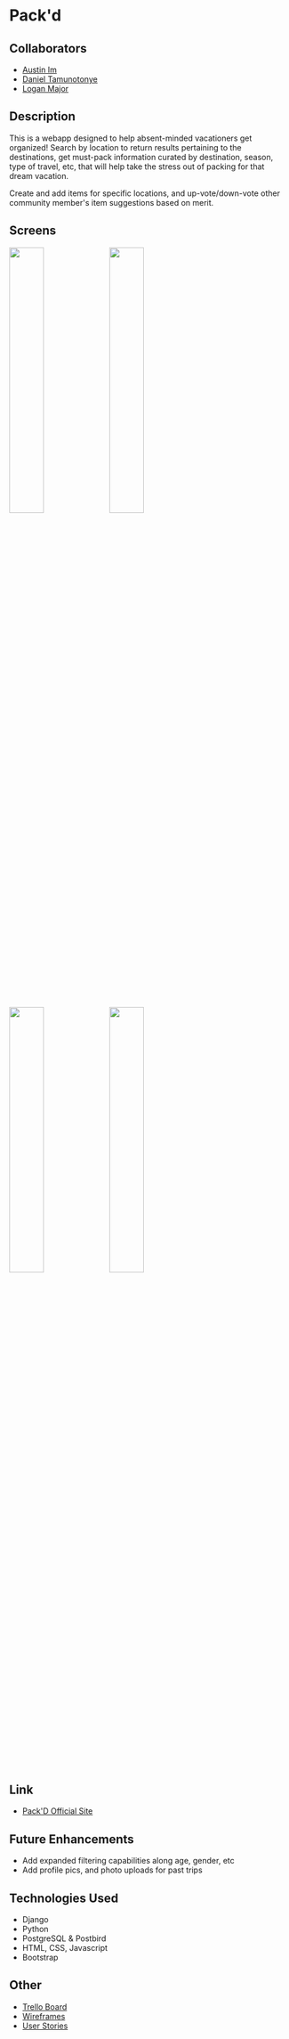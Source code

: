 # Pack'd

## Collaborators 
* [Austin Im](https://github.com/imaustinim)
* [Daniel Tamunotonye](https://github.com/thurnye)
* [Logan Major](https://github.com/logan858)

## Description
This is a webapp designed to help absent-minded vacationers get organized! Search by location to return results pertaining to the destinations, get must-pack information curated by destination, season, type of travel, etc, that will help take the stress out of packing for that dream vacation.  

Create and add items for specific locations, and up-vote/down-vote other community member's item suggestions based on merit.  

## Screens
<img src="https://github.com/logan858/pack-app/blob/master/main_app/static/images/RM-titlescreen.png?raw=true" width="35%"> <img src="https://github.com/logan858/pack-app/blob/master/main_app/static/images/RM-mainscreen.png?raw=true" width="35%">
<br>
<img src="https://github.com/logan858/pack-app/blob/master/main_app/static/images/RM-tripscreen.png?raw=true" width="35%"> <img src="https://github.com/logan858/pack-app/blob/master/main_app/static/images/RM-itemscreen.png?raw=true" width="35%">

## Link
* [Pack'D Official Site](https://packd-app.herokuapp.com/)

## Future Enhancements
* Add expanded filtering capabilities along age, gender, etc
* Add profile pics, and photo uploads for past trips 

## Technologies Used
* Django
* Python
* PostgreSQL & Postbird
* HTML, CSS, Javascript
* Bootstrap

## Other
* [Trello Board](https://trello.com/b/Z1liPaey/packd)
* [Wireframes](https://www.figma.com/file/2PoNMUg2fwZbZ4VwMEjykV/Pack'D?node-id=12%3A36)
* [User Stories](https://www.canva.com/design/DAEazvT3As0/b9WaIulWfGE2-kPRzvvSkg/edit#1)
